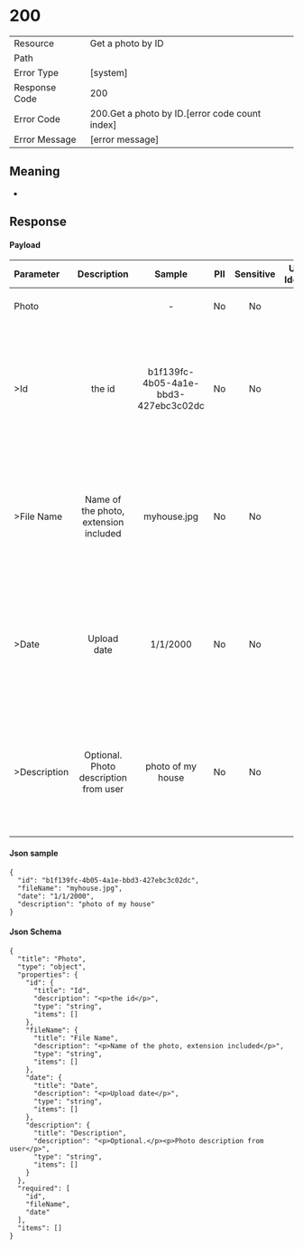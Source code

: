# 200

|                                       |                                                 |
| ------------------------------------- | ----------------------------------------------- |
| Resource                              | Get a photo by ID                                         |
| Path                                  |                                            |
| Error Type                            | [system]                                       |
| Response Code                         | 200                                              |
| Error Code                            | 200.Get a photo by ID.[error code count index]                                     |
| Error Message                         | [error message] |

## Meaning
-

## Response


#### Payload 



| Parameter | Description | Sample | PII | Sensitive | Unique Identifier | Mandatory | Default | Details |
| :----- | :-----: | :-----: | :-----: | :-----: | :-----: | :-----: | :-----: | :----- |
| Photo |  |  -  | No | No | No | No |  -  | Data Type : object<br>  |
| >Id | &#xA;&#xA;the id&#xA; | b1f139fc-4b05-4a1e-bbd3-427ebc3c02dc | No | No | Yes | No |  -  | Data Type : string<br> Min. length :  - <br> Max. length : No<br> Regex :  - <br>  |
| >File Name | &#xA;&#xA;Name of the photo, extension included&#xA; | myhouse.jpg | No | No | No | No |  -  | Data Type : string<br> Min. length :  - <br> Max. length : No<br> Regex :  - <br>  |
| >Date | &#xA;&#xA;Upload date&#xA; | 1/1/2000 | No | No | No | No |  -  | Data Type : string<br> Min. length :  - <br> Max. length : No<br> Regex :  - <br>  |
| >Description | &#xA;&#xA;Optional.&#xA;&#xA;&#xA;Photo description from user&#xA; | photo of my house | No | No | No | No |  -  | Data Type : string<br> Min. length :  - <br> Max. length : No<br> Regex :  - <br>  |



#### Json sample
```
{
  "id": "b1f139fc-4b05-4a1e-bbd3-427ebc3c02dc",
  "fileName": "myhouse.jpg",
  "date": "1/1/2000",
  "description": "photo of my house"
}
```


#### Json Schema
```
{
  "title": "Photo",
  "type": "object",
  "properties": {
    "id": {
      "title": "Id",
      "description": "<p>the id</p>",
      "type": "string",
      "items": []
    },
    "fileName": {
      "title": "File Name",
      "description": "<p>Name of the photo, extension included</p>",
      "type": "string",
      "items": []
    },
    "date": {
      "title": "Date",
      "description": "<p>Upload date</p>",
      "type": "string",
      "items": []
    },
    "description": {
      "title": "Description",
      "description": "<p>Optional.</p><p>Photo description from user</p>",
      "type": "string",
      "items": []
    }
  },
  "required": [
    "id",
    "fileName",
    "date"
  ],
  "items": []
}
```

